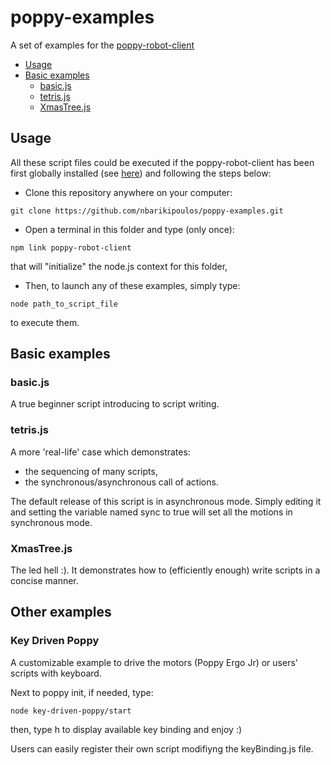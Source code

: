 # poppy-examples

A set of examples for the [poppy-robot-client](https://github.com/nbarikipoulos/poppy-robot-client)

<!-- toc -->

- [Usage](#usage)
- [Basic examples](#basic-examples)
  * [basic.js](#basicjs)
  * [tetris.js](#tetrisjs)
  * [XmasTree.js](#xmastreejs)

<!-- tocstop -->

## Usage

All these script files could be executed if the poppy-robot-client has been first globally installed (see [here](https://github.com/nbarikipoulos/poppy-robot-client#installing-the-poppy-robot-client-module)) and following the steps below:

- Clone this repository anywhere on your computer:
```shell
git clone https://github.com/nbarikipoulos/poppy-examples.git
```
- Open a terminal in this folder and type (only once):
```shell
npm link poppy-robot-client 
```
that will "initialize" the node.js context for this folder,
- Then, to launch any of these examples, simply type:
```shell
node path_to_script_file
```
to execute them.

## Basic examples

### basic.js

A true beginner script introducing to script writing.

### tetris.js

A more 'real-life' case which demonstrates:
- the sequencing of many scripts,
- the synchronous/asynchronous call of actions.

The default release of this script is in asynchronous mode. Simply editing it and setting the variable named sync to true will set all the motions in synchronous mode.

### XmasTree.js

The led hell :).
It demonstrates how to (efficiently enough) write scripts in a concise manner.

## Other examples

### Key Driven Poppy

A customizable example to drive the motors (Poppy Ergo Jr) or users' scripts with keyboard.

Next to poppy init, if needed, type:
```
node key-driven-poppy/start
````
then, type h to display available key binding and enjoy :)

Users can easily register their own script modifiyng the keyBinding.js file.